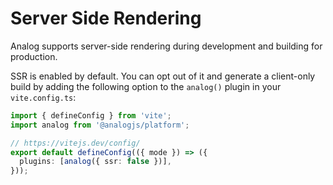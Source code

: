 # Server Side Rendering

Analog supports server-side rendering during development and building for production.

SSR is enabled by default. You can opt out of it and generate a client-only build by
adding the following option to the `analog()` plugin in your `vite.config.ts`:

```ts
import { defineConfig } from 'vite';
import analog from '@analogjs/platform';

// https://vitejs.dev/config/
export default defineConfig(({ mode }) => ({
  plugins: [analog({ ssr: false })],
}));
```
